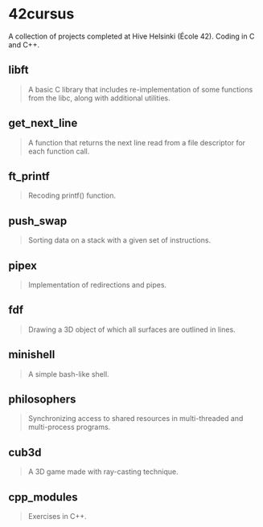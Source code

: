 # 42cursus
A collection of projects completed at Hive Helsinki (École 42). Coding in C and C++.

## libft
> A basic C library that includes re-implementation of some functions from the libc, along with additional utilities.

## get_next_line
> A function that returns the next line read from a file descriptor for each function call.

## ft_printf
> Recoding printf() function.

## push_swap
> Sorting data on a stack with a given set of instructions.

## pipex
> Implementation of redirections and pipes.

## fdf
> Drawing a 3D object of which all surfaces are outlined in lines.

## minishell
> A simple bash-like shell.

## philosophers
> Synchronizing access to shared resources in multi-threaded and multi-process programs.

## cub3d
> A 3D game made with ray-casting technique.

## cpp_modules
> Exercises in C++.
